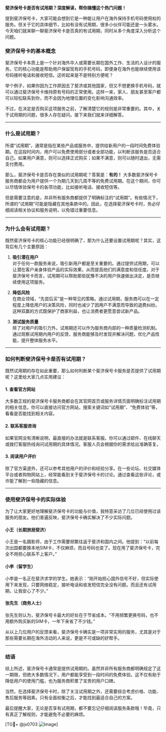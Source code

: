 **斐济保号卡是否有试用期？深度解读，帮你搞懂这个热门问题！**

提到斐济保号卡，大家可能会想到它是一种能让用户在海外保持手机号码使用权的服务。但关于它的具体细节，比如有没有试用期，很多小伙伴可能还是一头雾水。今天咱们就来聊一聊斐济保号卡是否真的有试用期，同时从多个角度深入分析这个问题。

### 斐济保号卡的基本概念

斐济保号卡本质上是一个针对海外华人或需要长期在国外工作、生活的人设计的服务。它的核心功能是帮助用户保留现有的手机号码，即便身在海外也能继续使用该号码接听电话和接收短信。这听起来是不是特别方便呢？

举个例子，如果你因为工作原因去了斐济或其他国家，但又不想更换手机号码，就可以通过斐济保号卡维持原有号码的正常使用。这样一来，家人、朋友甚至客户都可以轻松联系到你，而不会因为地理位置的变化影响沟通效率。

不过，在决定是否购买这项服务之前，了解清楚它的规则是非常重要的。其中，关于试用期的问题，很多人存在疑问。接下来我们就来详细解答。

---

### 什么是试用期？

所谓“试用期”，通常是指在某些产品或服务中，提供给新用户的一段时间免费体验期。在这段时间内，用户可以免费使用部分或者全部功能，以判断该服务是否适合自己。如果用户满意，则可以选择正式购买；如果不满意，则可以随时退出，无需支付费用。

那么，斐济保号卡是否存在类似的试用期呢？答案是：**有的！** 大多数斐济保号卡服务商都会为用户提供一个为期几天到几周不等的免费试用期。在这个期间，你可以尽情体验保号卡的各项功能，比如接听电话、接收短信等。

但是需要注意的是，并非所有服务商都提供了明确标注的“试用期”。有些情况下，所谓的“试用期”可能是隐藏在其他条款中的。因此，在选择斐济保号卡时，务必仔细阅读相关协议和服务说明，以免错过重要信息。

---

### 为什么会有试用期？

既然斐济保号卡的核心功能已经很明确了，那为什么还要设置试用期呢？其实，这背后有几个主要原因：

1. **吸引潜在用户**  
   对于任何一款服务来说，吸引新用户都是至关重要的。通过提供试用期，可以让潜在客户亲身体验产品的实际效果，从而提高他们的满意度和信任度。对于斐济保号卡而言，试用期可以帮助那些犹豫不决的用户快速做出决定，是否继续使用这项服务。

2. **降低风险**  
   在商业领域，“先尝后买”是一种常见的策略。通过试用期，服务商可以在一定程度上降低用户的决策风险，同时也减少了因用户不满意而导致的退费纠纷。这种双赢的方式既保护了商家利益，也让消费者更愿意尝试新产品。

3. **测试服务质量**  
   除了对用户的吸引力外，试用期还可以作为服务商内部的一种质量检测机制。通过观察试用期内用户的反馈，服务商能够及时发现并解决问题，优化产品性能，提升整体服务水平。

---

### 如何判断斐济保号卡是否有试用期？

既然试用期的存在如此重要，那么如何判断某个斐济保号卡服务是否提供了试用期呢？这里给大家几点实用建议：

#### 1. 查看官方网站
大多数正规的斐济保号卡服务商都会在其官网首页或服务详情页面明确标注试用期的相关信息。你可以直接访问官方网站，搜索关键词如“试用期”、“免费体验”等，看看是否能找到相关内容。

#### 2. 联系客服咨询
如果官网没有清晰说明，最直接的办法就是联系客服。你可以通过邮件、在线聊天或拨打客服热线询问试用期的具体情况。客服人员会根据你的需求给出准确答复。

#### 3. 阅读用户评价
除了官方渠道外，还可以参考其他用户的评价和经验分享。在一些论坛、社交媒体平台或者购物网站上，经常能看到关于斐济保号卡的讨论。通过查看这些评论，或许能了解到一些隐藏的信息。

---

### 使用斐济保号卡的实际体验

为了让大家更好地理解斐济保号卡的功能与价值，我特意采访了几位已经使用过该服务的朋友。他们普遍反映，斐济保号卡确实解决了不少实际问题。

#### 小王（长期旅居斐济）
小王是一名摄影师，由于工作需要频繁往返于斐济和国内之间。他提到：“以前每次出国都要换本地SIM卡，不仅麻烦，而且号码也变了。现在用了斐济保号卡，完全不用担心联系不上客户。”

#### 小李（留学生）
小李是一名正在斐济求学的学生。她表示：“刚开始担心国外信号不好，但实际使用下来发现，只要网络稳定，接听电话和收发短信完全没有问题。而且还有试用期，让我安心了不少。”

#### 张先生（商务人士）
张先生则认为，斐济保号卡最大的好处在于节省成本。“不用频繁更换号码，也不用额外购买新的SIM卡，一年下来省了不少钱。”

从以上几位用户的反馈来看，斐济保号卡确实是一项非常实用的服务，尤其是对于那些需要长期在海外活动的人来说，更是不可或缺的好帮手。

---

### 结语

综上所述，斐济保号卡通常是提供试用期的。虽然并非所有服务商都明确规定了这一期限，但绝大多数情况下，用户都能享受到一段时间的免费体验。这不仅有助于降低用户的使用门槛，也为服务商积累了宝贵的用户口碑。

当然，在选择斐济保号卡时，除了关注试用期之外，还需要综合考虑价格、功能、售后服务等因素。只有全面权衡之后，才能找到最适合自己的方案。

最后提醒大家，无论是否享有试用期，都不要忘记仔细阅读服务条款哦！毕竟，只有真正了解规则，才能避免不必要的麻烦。

[TG💪+ @jx0703 ![Image](https://github.com/user-attachments/assets/dbca1d08-cadb-493c-b0ec-ad6f7a83f270)]
